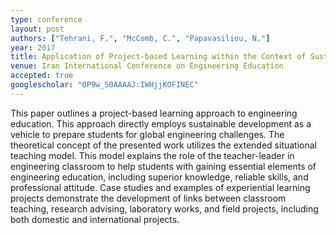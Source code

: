 ```yaml
---
type: conference
layout: post
authors: ["Tehrani, F.", "McComb, C.", "Papavasiliou, N."]
year: 2017
title: Application of Project-based Learning within the Context of Sustainable Development in Education of International Engineer Citizens
venue: Iran International Conference on Engineering Education
accepted: true
googlescholar: "0P9w_S0AAAAJ:IWHjjKOFINEC"
---
```

This paper outlines a project-based learning approach to engineering education. This approach directly employs sustainable development as a vehicle to prepare students for global engineering challenges. The theoretical concept of the presented work utilizes the extended situational teaching model. This model explains the role of the teacher-leader in engineering classroom to help students with gaining essential elements of engineering education, including superior knowledge, reliable skills, and professional attitude. Case studies and examples of experiential learning projects demonstrate the development of links between classroom teaching, research advising, laboratory works, and field projects, including both domestic and international projects.
